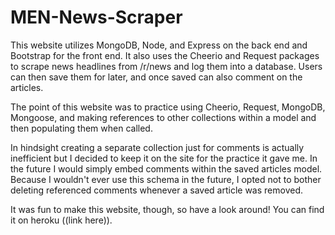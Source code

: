 # MEN-News-Scraper

This website utilizes MongoDB, Node, and Express on the back end and Bootstrap for the front end. It also uses the Cheerio and Request packages to scrape news headlines from /r/news and log them into a database. Users can then save them for later, and once saved can also comment on the articles.

The point of this website was to practice using Cheerio, Request, MongoDB, Mongoose, and making references to other collections within a model and then populating them when called.

In hindsight creating a separate collection just for comments is actually inefficient but I decided to keep it on the site for the practice it gave me. In the future I would simply embed comments within the saved articles model. Because I wouldn't ever use this schema in the future, I opted not to bother deleting referenced comments whenever a saved article was removed.

It was fun to make this website, though, so have a look around! You can find it on heroku ((link here)).



